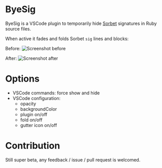 # ByeSig

ByeSig is a VSCode plugin to temporarily hide [Sorbet](https://sorbet.org/) signatures in Ruby source files.

When active it fades and folds Sorbet `sig` lines and blocks:

Before:
![Screenshot before](https://github.com/itarato/byesig/raw/master/misc/screenshot-before.png)

After:
![Screenshot after](https://github.com/itarato/byesig/raw/master/misc/screenshot-after.png)

# Options

- VSCode commands: force show and hide
- VSCode configuration:
  - opacity
  - backgroundColor
  - plugin on/off
  - fold on/off
  - gutter icon on/off

# Contribution

Still super beta, any feedback / issue / pull request is welcomed.
